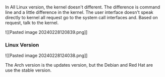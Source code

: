 In All Linux version, the kernel  doesn't different.  The difference  is command line and a little difference in the kernel. The user interface doesn't speak directly to kernel all request go to the system call interfaces and. Based on request, talk to the kernel.


![[Pasted image 20240228120839.png]]

### Linux Version 
![[Pasted image 20240228124038.png]]

The Arch version is the updates version, but the Debian and Red Hat are use the stable version.